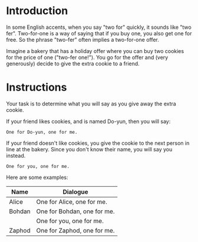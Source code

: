 # Introduction
In some English accents, when you say "two for" quickly, it sounds like "two fer". Two-for-one is a way of saying that if you buy one, you also get one for free. So the phrase "two-fer" often implies a two-for-one offer.

Imagine a bakery that has a holiday offer where you can buy two cookies for the price of one ("two-fer one!"). You go for the offer and (very generously) decide to give the extra cookie to a friend.

# Instructions
Your task is to determine what you will say as you give away the extra cookie.

If your friend likes cookies, and is named Do-yun, then you will say:

```One for Do-yun, one for me.```

If your friend doesn't like cookies, you give the cookie to the next person in line at the bakery. Since you don't know their name, you will say you instead.

```One for you, one for me.```

Here are some examples:

|Name|	Dialogue|
|----|---------|
|Alice|	One for Alice, one for me.|
|Bohdan|	One for Bohdan, one for me.|
| |     One for you, one for me.|
|Zaphod|	One for Zaphod, one for me.|